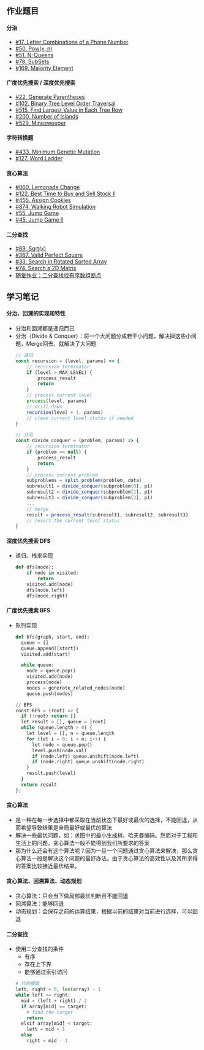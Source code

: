 ## 作业题目

#### 分治
- [#17. Letter Combinations of a Phone Number](./Leetcode-17-380.js)
- [#50. Pow(x, n)](./Leetcode-50-380.js)
- [#51. N-Queens](./Leetcode-51-380.js)
- [#78. SubSets](./Leetcode-78-380.js)
- [#169. Majority Element](./Leetcode-169-380.js)

#### 广度优先搜索 / 深度优先搜索
- [#22. Generate Parentheses](./Leetcode-22-380.js)
- [#102. Binary Tree Level Order Traversal](./Leetcode-102-380.js)
- [#515. Find Largest Value in Each Tree Row](./Leetcode-515-380.js)
- [#200. Number of Islands](./Leetcode-200-380.js)
- [#529. Minesweeper](./Leetcode-529-380.js)

#### 字符转换题
- [#433. Minimum Genetic Mutation](./Leetcode-433-380.js)
- [#127. Word Ladder](./Leetcode-127-380.js)

#### 贪心算法
- [#860. Lemonade Change](./Leetcode-860-380.js)
- [#122. Best Time to Buy and Sell Stock II](./Leetcode-122-380.js)
- [#455. Assign Cookies](./Leetcode-455-380.js)
- [#874. Walking Robot Simulation](./Leetcode-874-380.js)
- [#55. Jump Game](./Leetcode-55-380.js)
- [#45. Jump Game II](./Leetcode-45-380.js)

#### 二分查找
- [#69. Sqrt(x)](./Leetcode-69-380.js)
- [#367. Valid Perfect Square](./Leetcode-367-380.js)
- [#33. Search in Rotated Sorted Array](./Leetcode-33-380.js)
- [#74. Search a 2D Matrix](./Leetcode-74-380.js)
- [随堂作业：二分查找找有序数组断点](./binary-search.js)

## 学习笔记

#### 分治、回溯的实现和特性

- 分治和回溯都是递归而已
- 分治（Divide & Conquer）：将一个大问题分成若干小问题，解决掉这些小问题，Merge回去，就解决了大问题
    ```javascript
    // 递归
    const recursion = (level, params) => {
    	// recursion terminator
    	if (level > MAX_LEVEL) {
    		process_result
    		return
    	}
    	// process current level
    	process(level, params)
    	// drill down
    	recursion(level + 1, params)
    	// clean current level status if needed	
    }
    
    // 分治
    const divide_conquer = (problem, params) => {
    	// recursion terminator
    	if (problem == null) {
    		process_result
    		return
    	} 
    	// process current problem
    	subproblems = split_problem(problem, data)
    	subresult1 = divide_conquer(subproblem[0], p1)
    	subresult2 = divide_conquer(subproblem[1], p1)
    	subresult3 = divide_conquer(subproblem[2], p1)
    	...
    	// merge
    	result = process_result(subresult1, subresult2, subresult3)
    	// revert the current level status
    }

#### 深度优先搜索 DFS

- 递归、栈来实现
    ```python
    def dfs(node):
    	if node in visited:
    		return
    	visited.add(node)
    	dfs(node.left)
    	dfs(node.right)

#### 广度优先搜索 BFS

- 队列实现
    ```python
    def bfs(graph, start, end):
      queue = []
      queue.append([start])
      visited.add(start)

      while queue:
        node = queue.pop()
        visited.add(node)
        process(node)
        nodes = generate_related_nodes(node)
        queue.push(nodes)

    // BFS
    const BFS = (root) => {
      if (!root) return []
      let result = [], queue = [root]
      while (queue.length > 0) {
        let level = [], n = queue.length
        for (let i = 0; i < n; i++) {
          let node = queue.pop()
          level.push(node.val) 
          if (node.left) queue.unshift(node.left)
          if (node.right) queue.unshift(node.right)
        }
        result.push(level)
      }
      return result
    };

#### 贪心算法

- 是一种在每一步选择中都采取在当前状态下最好或最优的选择，不能回退，从而希望导致结果是全局最好或最优的算法
- 解决一些最优问题，如：求图中的最小生成树、哈夫曼编码。然而对于工程和生活上的问题，贪心算法一般不能得到我们所要求的答案
- 那为什么还会有这个算法呢？因为一旦一个问题通过贪心算法来解决，那么贪心算法一般是解决这个问题的最好办法。由于贪心算法的高效性以及其所求得的答案比较接近最优结果。

#### 贪心算法、回溯算法、动态规划

- 贪心算法：只会当下做局部最优判断且不能回退
- 回溯算法：能够回退
- 动态规划：会保存之前的运算结果，根据以前的结果对当前进行选择，可以回退

#### 二分查找

- 使用二分查找的条件
    - 有序
    - 存在上下界
    - 能够通过索引访问
    ```python
    # 代码模版
    left, right = 0, len(array) - 1
    while left <= right:
      mid = (left + right) / 2
      if array[mid] == target:
        # find the target
        return
      elsif array[mid] < target:
        left = mid + 1
      else
        right = mid - 1


